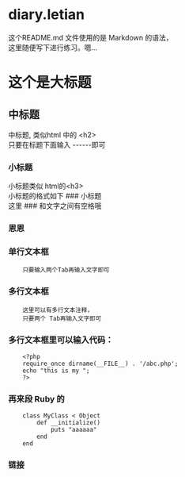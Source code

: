 diary.letian
============

这个README.md 文件使用的是 Markdown 的语法，<br/>
 这里随便写下进行练习。嗯...

这个是大标题
============

中标题
------------
中标题, 类似html 中的 \<h2\><br />
只要在标题下面输入 ------即可

### 小标题
  小标题类似 html的\<h3\><br />
  小标题的格式如下  ### 小标题 <br />
  这里 ### 和文字之间有空格哦

### 恩恩

### 单行文本框
		只要输入两个Tab再输入文字即可

### 多行文本框
		这里可以有多行文本注释， 
		只要两个 Tab再输入文字即可

### 多行文本框里可以输入代码：
		<?php
		require_once dirname(__FILE__) . '/abc.php';
		echo "this is my ";
		?>

### 再来段 Ruby 的
		class MyClass < Object
            def __initialize()
                puts "aaaaaa"
            end
		end

### 链接


